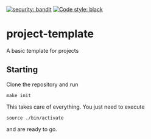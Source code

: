 [![security: bandit](https://img.shields.io/badge/security-bandit-yellow.svg)](https://github.com/PyCQA/bandit)
<a href="https://github.com/psf/black"><img alt="Code style: black" src="https://img.shields.io/badge/code%20style-black-000000.svg"></a>
# project-template
A basic template for projects

## Starting

Clone the repository and run
```
make init
```

This takes care of everything. You just need to execute
```
source ./bin/activate
```
and are ready to go.

